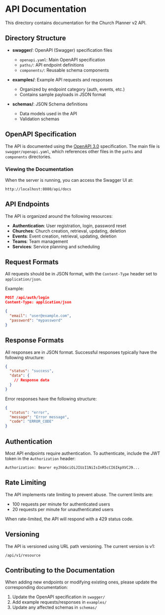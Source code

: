 # API Documentation

This directory contains documentation for the Church Planner v2 API.

## Directory Structure

- **swagger/**: OpenAPI (Swagger) specification files
  - `openapi.yaml`: Main OpenAPI specification
  - `paths/`: API endpoint definitions
  - `components/`: Reusable schema components

- **examples/**: Example API requests and responses
  - Organized by endpoint category (auth, events, etc.)
  - Contains sample payloads in JSON format

- **schemas/**: JSON Schema definitions
  - Data models used in the API
  - Validation schemas

## OpenAPI Specification

The API is documented using the [OpenAPI 3.0](https://swagger.io/specification/) specification. The main file is `swagger/openapi.yaml`, which references other files in the `paths` and `components` directories.

### Viewing the Documentation

When the server is running, you can access the Swagger UI at:

```
http://localhost:8080/api/docs
```

## API Endpoints

The API is organized around the following resources:

- **Authentication**: User registration, login, password reset
- **Churches**: Church creation, retrieval, updating, deletion
- **Events**: Event creation, retrieval, updating, deletion
- **Teams**: Team management
- **Services**: Service planning and scheduling

## Request Formats

All requests should be in JSON format, with the `Content-Type` header set to `application/json`.

Example:

```json
POST /api/auth/login
Content-Type: application/json

{
  "email": "user@example.com",
  "password": "mypassword"
}
```

## Response Formats

All responses are in JSON format. Successful responses typically have the following structure:

```json
{
  "status": "success",
  "data": {
    // Response data
  }
}
```

Error responses have the following structure:

```json
{
  "status": "error",
  "message": "Error message",
  "code": "ERROR_CODE"
}
```

## Authentication

Most API endpoints require authentication. To authenticate, include the JWT token in the `Authorization` header:

```
Authorization: Bearer eyJhbGciOiJIUzI1NiIsInR5cCI6IkpXVCJ9...
```

## Rate Limiting

The API implements rate limiting to prevent abuse. The current limits are:

- 100 requests per minute for authenticated users
- 20 requests per minute for unauthenticated users

When rate-limited, the API will respond with a 429 status code.

## Versioning

The API is versioned using URL path versioning. The current version is v1:

```
/api/v1/resource
```

## Contributing to the Documentation

When adding new endpoints or modifying existing ones, please update the corresponding documentation:

1. Update the OpenAPI specification in `swagger/`
2. Add example requests/responses in `examples/`
3. Update any affected schemas in `schemas/` 